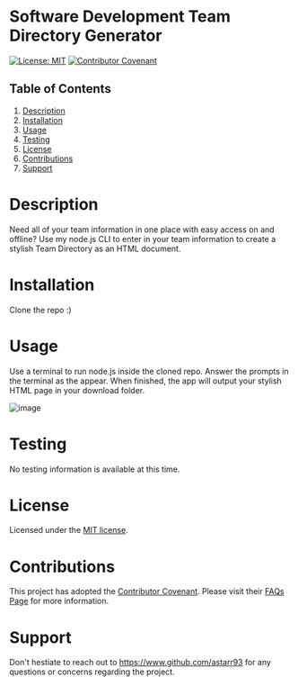 # Software Development Team Directory Generator  
  [![License: MIT](https://img.shields.io/badge/License-MIT-yellow.svg)](https://opensource.org/licenses/MIT) [![Contributor Covenant](https://img.shields.io/badge/Contributor%20Covenant-v2.0%20adopted-ff69b4.svg)](https://www.contributor-covenant.org/version/2/0/code_of_conduct/)

## Table of Contents

  1. [Description](#description)  
  2. [Installation](#installation)  
  3. [Usage](#usage)  
  4. [Testing](#testing)    
  5. [License](#license)    
  6. [Contributions](#contributions)    
  7. [Support](#support)    

  
# Description


Need all of your team information in one place with easy access on and offline? Use my node.js CLI to enter in your team information to create a stylish Team Directory as an HTML document.  


# Installation  


Clone the repo :)  


# Usage  


Use a terminal to run node.js inside the cloned repo. Answer the prompts in the terminal as the appear. When finished, the app will output your stylish HTML page in your download folder.  

![image](https://user-images.githubusercontent.com/47404581/95307400-92eac080-0856-11eb-9b79-2065f039bae6.png)

# Testing  


No testing information is available at this time.  


# License  


Licensed under the [MIT license](https://spdx.org/licenses/MIT.html).


# Contributions  


This project has adopted the [Contributor Covenant](https://www.contributor-covenant.org/). Please visit their [FAQs Page](https://www.contributor-covenant.org/faq/) for more information.  


# Support  


Don't hestiate to reach out to https://www.github.com/astarr93 for any questions or concerns regarding the project.

